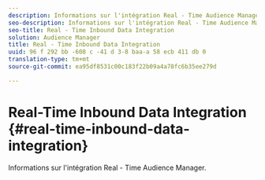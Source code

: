 ```yaml
---
description: Informations sur l'intégration Real - Time Audience Manager.
seo-description: Informations sur l'intégration Real - Time Audience Manager.
seo-title: Real - Time Inbound Data Integration
solution: Audience Manager
title: Real - Time Inbound Data Integration
uuid: 96 f 292 bb -608 c -41 d 3-8 baa-a 58 ecb 411 db 0
translation-type: tm+mt
source-git-commit: ea95df8531c00c183f22b09a4a78fc6b35ee279d

---
```



# Real-Time Inbound Data Integration {#real-time-inbound-data-integration}

Informations sur l'intégration Real - Time Audience Manager.

<!-- c_rt_data_int.xml -->
